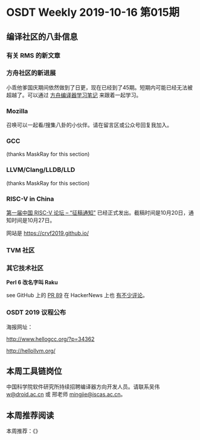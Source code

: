 # OSDT Weekly 2019-10-16 第015期

## 编译社区的八卦信息

### 有关 RMS 的新文章

### 方舟社区的新进展

小乖他爹国庆期间依然做到了日更，现在已经到了45期。短期内可能已经无法被超越了。可以通过
[方舟编译器学习笔记](https://zhuanlan.zhihu.com/openarkcompiler)
来跟着一起学习。

### Mozilla

召唤可以一起看/搜集八卦的小伙伴。请在留言区或公众号回复我加入。

### GCC

(thanks MaskRay for this section)


### LLVM/Clang/LLDB/LLD
(thanks MaskRay for this section)


### RISC-V in China

[第一届中国 RISC-V 论坛 – “征稿通知”](https://riscv.org/2019/09/%E7%AC%AC%E4%B8%80%E5%B1%8A%E4%B8%AD%E5%9B%BD-risc-v-%E8%AE%BA%E5%9D%9B-%E5%BE%81%E7%A8%BF%E9%80%9A%E7%9F%A5/)
已经正式发出。截稿时间是10月20日，通知时间是10月27日。

网站是 https://crvf2019.github.io/


### TVM 社区


### 其它技术社区

**Perl 6 改名字叫 Raku**

see GitHub 上的 [PR 89](https://github.com/perl6/problem-solving/pull/89)
在 HackerNews 上也
[有不少评论](https://news.ycombinator.com/item?id=21227430)。

### OSDT 2019 议程公布



海报网址：

http://www.hellogcc.org/?p=34362

http://hellollvm.org/

## 本周工具链岗位


中国科学院软件研究所持续招聘编译器方向开发人员。请联系吴伟 w@droid.ac.cn 或 邢老师 mingjie@iscas.ac.cn。

## 本周推荐阅读

本周推荐：《》
